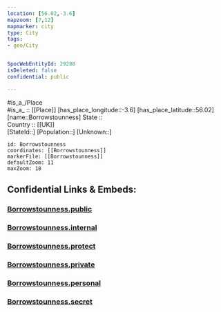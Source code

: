 ```yaml
---
location: [56.02,-3.6] 
mapzoom: [7,12] 
mapmarker: city 
type: City
tags:
- geo/City


SpocWebEntityId: 29288
isDeleted: false
confidential: public

---
```

#is_a_/Place  
#is_a_ :: [[Place]] 
[has_place_longitude::-3.6] 
[has_place_latitude::56.02] 
[name::Borrowstounness] 
State ::  
Country :: [[UK]]  
[StateId::] 
[Population::] 
[Unknown::] 


```leaflet
id: Borrowstounness
coordinates: [[Borrowstounness]] 
markerFile: [[Borrowstounness]] 
defaultZoom: 11 
maxZoom: 18
```


## Confidential Links & Embeds: 

### [Borrowstounness.public](/_public/\Earth\Continent\Europe\Europe~North\UK\Scotland\counties~Scotland\FalkirkBorrowstounness.public.md) 

### [Borrowstounness.internal](/_internal/\Earth\Continent\Europe\Europe~North\UK\Scotland\counties~Scotland\FalkirkBorrowstounness.internal.md) 

### [Borrowstounness.protect](/_protect/\Earth\Continent\Europe\Europe~North\UK\Scotland\counties~Scotland\FalkirkBorrowstounness.protect.md) 

### [Borrowstounness.private](/_private/\Earth\Continent\Europe\Europe~North\UK\Scotland\counties~Scotland\FalkirkBorrowstounness.private.md) 

### [Borrowstounness.personal](/_personal/\Earth\Continent\Europe\Europe~North\UK\Scotland\counties~Scotland\FalkirkBorrowstounness.personal.md) 

### [Borrowstounness.secret](/_secret/\Earth\Continent\Europe\Europe~North\UK\Scotland\counties~Scotland\FalkirkBorrowstounness.secret.md)

